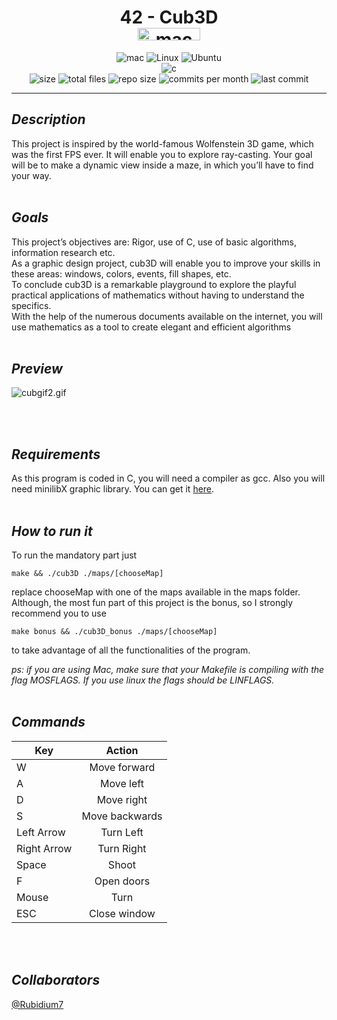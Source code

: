 <span align="center">
	<h1>42 - Cub3D
	<br>
	<img alt="mac" src="https://svgshare.com/i/tV2.svg" width="100px" height="20px"/></h1>
</span>
<div align="center">
	<img alt="mac" src="https://img.shields.io/badge/mac%20os-000000?style=for-the-badge&logo=apple&logoColor=white"/>
	<img alt="Linux" src="https://img.shields.io/badge/Linux-FCC624?style=for-the-badge&logo=linux&logoColor=black"/>
	<img alt="Ubuntu" src="https://img.shields.io/badge/Ubuntu-E95420?style=for-the-badge&logo=ubuntu&logoColor=white"/>
	<br>
	<img alt="c" src="https://img.shields.io/badge/C-00599C?style=for-the-badge&logo=c&logoColor=white"/>
	<br>
	<img alt="size" src="https://img.shields.io/github/languages/code-size/affmde/42-cub3d"/>
	<img alt="total files" src="https://img.shields.io/github/directory-file-count/affmde/42-cub3d"/>
	<img alt="repo size" src="https://img.shields.io/github/repo-size/affmde/42-cub3d"/>
	<img alt="commits per month" src="https://img.shields.io/github/commit-activity/m/affmde/42-cub3d"/>
	<img alt="last commit" src="https://img.shields.io/github/last-commit/affmde/42-cub3d"/>
</div>

---

## **_Description_**
This project is inspired by the world-famous Wolfenstein 3D game, which
was the first FPS ever. It will enable you to explore ray-casting. Your goal will be to
make a dynamic view inside a maze, in which you’ll have to find your way.
<br><br>

## **_Goals_**
This project’s objectives are: Rigor, use of C, use of basic algorithms, information research etc.<br>
As a graphic design project, cub3D will enable you to improve your skills in these
areas: windows, colors, events, fill shapes, etc.<br>
To conclude cub3D is a remarkable playground to explore the playful practical applications of mathematics without having to understand the specifics.<br>
With the help of the numerous documents available on the internet, you will use
mathematics as a tool to create elegant and efficient algorithms
<br><br>

## **_Preview_**

![cubgif2.gif](./screenshoots/cubgif2.gif)

<br><br>

## **_Requirements_**
As this program is coded in C, you will need a compiler as gcc. Also you will need minilibX graphic library. You can get it [here](https://github.com/42Paris/minilibx-linux).
<br><br>

## **_How to run it_**
To run the mandatory part just

```
make && ./cub3D ./maps/[chooseMap]

```

replace chooseMap with one of the maps available in the maps folder.<br>
Although, the most fun part of this project is the bonus, so I strongly recommend you to use

```
make bonus && ./cub3D_bonus ./maps/[chooseMap]
```

to take advantage of all the functionalities of the program.

_ps: if you are using Mac, make sure that your Makefile is compiling with the flag MOSFLAGS. If you use linux the flags should be LINFLAGS._
<br><br>

## **_Commands_**

| __Key__        | __Action__   |
| -------------  |:-------------:|
| W              | Move forward |
| A       | Move left      |
| D  | Move right      |
| S  | Move backwards      |
| Left Arrow  | Turn Left      |
| Right Arrow  | Turn Right      |
| Space  | Shoot      |
| F  | Open doors      |
| Mouse  | Turn      |
| ESC  | Close window      |
<br><br>

## **_Collaborators_**

[@Rubidium7](https://github.com/Rubidium7)
